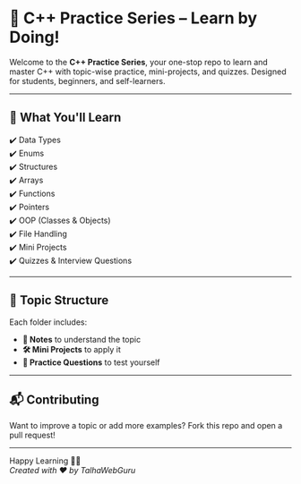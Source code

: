# 🚀 C++ Practice Series – Learn by Doing!

Welcome to the **C++ Practice Series**, your one-stop repo to learn and master C++ with topic-wise practice, mini-projects, and quizzes. Designed for students, beginners, and self-learners.

---

## 🧠 What You'll Learn

✔️ Data Types  
✔️ Enums  
✔️ Structures  
✔️ Arrays  
✔️ Functions  
✔️ Pointers  
✔️ OOP (Classes & Objects)  
✔️ File Handling  
✔️ Mini Projects  
✔️ Quizzes & Interview Questions

---

## 📁 Topic Structure

Each folder includes:
- **📘 Notes** to understand the topic
- **🛠️ Mini Projects** to apply it
- **🧪 Practice Questions** to test yourself

---

## 📬 Contributing

Want to improve a topic or add more examples? Fork this repo and open a pull request!

---

Happy Learning 👨‍💻  
*Created with ❤️ by TalhaWebGuru*

